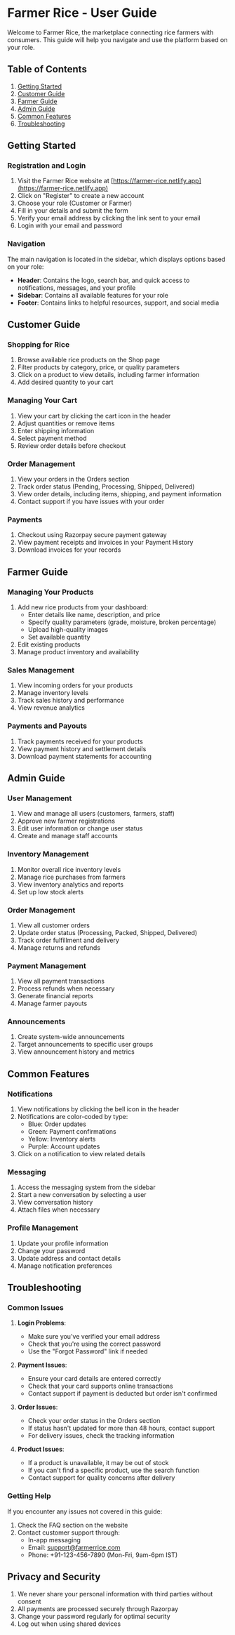 # Farmer Rice - User Guide

Welcome to Farmer Rice, the marketplace connecting rice farmers with consumers. This guide will help you navigate and use the platform based on your role.

## Table of Contents

1. [Getting Started](#getting-started)
2. [Customer Guide](#customer-guide)
3. [Farmer Guide](#farmer-guide)
4. [Admin Guide](#admin-guide)
5. [Common Features](#common-features)
6. [Troubleshooting](#troubleshooting)

## Getting Started

### Registration and Login

1. Visit the Farmer Rice website at [https://farmer-rice.netlify.app](https://farmer-rice.netlify.app)
2. Click on "Register" to create a new account
3. Choose your role (Customer or Farmer)
4. Fill in your details and submit the form
5. Verify your email address by clicking the link sent to your email
6. Login with your email and password

### Navigation

The main navigation is located in the sidebar, which displays options based on your role:

- **Header**: Contains the logo, search bar, and quick access to notifications, messages, and your profile
- **Sidebar**: Contains all available features for your role
- **Footer**: Contains links to helpful resources, support, and social media

## Customer Guide

### Shopping for Rice

1. Browse available rice products on the Shop page
2. Filter products by category, price, or quality parameters
3. Click on a product to view details, including farmer information
4. Add desired quantity to your cart

### Managing Your Cart

1. View your cart by clicking the cart icon in the header
2. Adjust quantities or remove items
3. Enter shipping information
4. Select payment method
5. Review order details before checkout

### Order Management

1. View your orders in the Orders section
2. Track order status (Pending, Processing, Shipped, Delivered)
3. View order details, including items, shipping, and payment information
4. Contact support if you have issues with your order

### Payments

1. Checkout using Razorpay secure payment gateway
2. View payment receipts and invoices in your Payment History
3. Download invoices for your records

## Farmer Guide

### Managing Your Products

1. Add new rice products from your dashboard:
   - Enter details like name, description, and price
   - Specify quality parameters (grade, moisture, broken percentage)
   - Upload high-quality images
   - Set available quantity
2. Edit existing products
3. Manage product inventory and availability

### Sales Management

1. View incoming orders for your products
2. Manage inventory levels
3. Track sales history and performance
4. View revenue analytics

### Payments and Payouts

1. Track payments received for your products
2. View payment history and settlement details
3. Download payment statements for accounting

## Admin Guide

### User Management

1. View and manage all users (customers, farmers, staff)
2. Approve new farmer registrations
3. Edit user information or change user status
4. Create and manage staff accounts

### Inventory Management

1. Monitor overall rice inventory levels
2. Manage rice purchases from farmers
3. View inventory analytics and reports
4. Set up low stock alerts

### Order Management

1. View all customer orders
2. Update order status (Processing, Packed, Shipped, Delivered)
3. Track order fulfillment and delivery
4. Manage returns and refunds

### Payment Management

1. View all payment transactions
2. Process refunds when necessary
3. Generate financial reports
4. Manage farmer payouts

### Announcements

1. Create system-wide announcements
2. Target announcements to specific user groups
3. View announcement history and metrics

## Common Features

### Notifications

1. View notifications by clicking the bell icon in the header
2. Notifications are color-coded by type:
   - Blue: Order updates
   - Green: Payment confirmations
   - Yellow: Inventory alerts
   - Purple: Account updates
3. Click on a notification to view related details

### Messaging

1. Access the messaging system from the sidebar
2. Start a new conversation by selecting a user
3. View conversation history
4. Attach files when necessary

### Profile Management

1. Update your profile information
2. Change your password
3. Update address and contact details
4. Manage notification preferences

## Troubleshooting

### Common Issues

1. **Login Problems**:
   - Make sure you've verified your email address
   - Check that you're using the correct password
   - Use the "Forgot Password" link if needed

2. **Payment Issues**:
   - Ensure your card details are entered correctly
   - Check that your card supports online transactions
   - Contact support if payment is deducted but order isn't confirmed

3. **Order Issues**:
   - Check your order status in the Orders section
   - If status hasn't updated for more than 48 hours, contact support
   - For delivery issues, check the tracking information

4. **Product Issues**:
   - If a product is unavailable, it may be out of stock
   - If you can't find a specific product, use the search function
   - Contact support for quality concerns after delivery

### Getting Help

If you encounter any issues not covered in this guide:

1. Check the FAQ section on the website
2. Contact customer support through:
   - In-app messaging
   - Email: support@farmerrice.com
   - Phone: +91-123-456-7890 (Mon-Fri, 9am-6pm IST)

## Privacy and Security

1. We never share your personal information with third parties without consent
2. All payments are processed securely through Razorpay
3. Change your password regularly for optimal security
4. Log out when using shared devices 